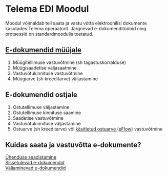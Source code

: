 ---
---
# Telema EDI Moodul

Moodul võimaldab teil saata ja vastu võtta elektroonilisi dokumente kasutades Telema operaatorit. Järgnevad e-dokumenditüübid ning protsessid on standardmoodulis toetatud.

## [E-dokumendid müüjale](seller-edocuments)

1.  Müügitellimuse vastuvõtmine (sh tagastuskorralduse)
2.  Müügisaadetise väljasaatmine
3.  Vastuvõtukinnituse vastuvõtmine
4.  Müügiarve (sh kreeditarve) väljastamine

## E-dokumendid ostjale

1.	Ostutellimuse väljastamine
2.	Ostutellimuse kinnituse saamine
3.	Saadetise vastuvõtmine
4.	Vastuvõtukinnituse väljastamine
5.	Ostuarve (sh kreeditarve)  või [käsitletud ostuarve (eFlow)](eflow-purch-invoice) vastuvõtmine 

## Kuidas saata ja vastuvõtta e-dokumente?

[Ühenduse seadistamine](telema-setup)  
[Sissetulevad e-dokumendid](http://www.dynamicspartners.ee/docs/en-us/T_24007800.htm)  
[Väljaminevad e-dokumendid](http://www.dynamicspartners.ee/docs/en-us/T_24007801.htm)  
